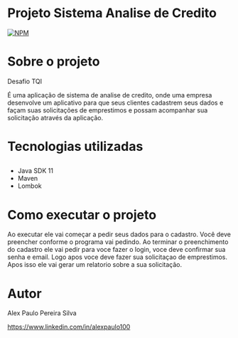 
# Projeto Sistema Analise de Credito


[![NPM](https://img.shields.io/npm/l/react)](https://github.com/alexpaulo100/tqi_evolution_backend_2021/blob/master/LICENSE)

# Sobre o projeto

Desafio TQI

É uma aplicação de sistema de analise de credito, onde uma empresa desenvolve um aplicativo para que seus clientes cadastrem seus dados e façam suas solicitações de emprestimos e possam acompanhar sua solicitação através da aplicação.

# Tecnologias utilizadas
## 
- Java SDK 11
- Maven
- Lombok

# Como executar o projeto
Ao executar ele vai começar a pedir seus dados para o cadastro.
Você deve preencher conforme o programa vai pedindo.
Ao terminar o preenchimento do cadastro ele vai pedir para voce fazer o login, voce deve confirmar sua senha e email.
Logo apos voce deve fazer sua solicitaçao de emprestimos.
Apos isso ele vai gerar um relatorio sobre a sua solicitação.



# Autor

Alex Paulo Pereira Silva

https://www.linkedin.com/in/alexpaulo100

